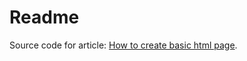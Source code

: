 # Readme

Source code for article: [How to create basic html page](http://java-post.com/how-to-create-basic-html-page.html).
